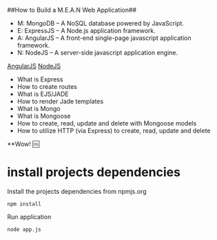 ##How to Build a M.E.A.N Web Application##

- M: MongoDB – A NoSQL database powered by JavaScript.
- E: ExpressJS – A Node.js application framework.
- A: AngularJS – A front-end single-page javascript application framework.
- N: NodeJS – A server-side javascript application engine.

[AngularJS](http://angularjs.org/)
[NodeJS](http://nodejs.org/)

- What is Express
- How to create routes
- What is EJS/JADE
- How to render Jade templates
- What is Mongo
- What is Mongoose
- How to create, read, update and delete with Mongoose models
- How to utilize HTTP (via Express) to create, read, update and delete

**Wow! :cool:

# install projects dependencies 

Install the projects dependencies from npmjs.org
```shell
npm install
```

Run application 
```shell
node app.js
```


